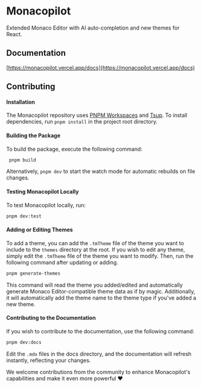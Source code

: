 # Monacopilot

Extended Monaco Editor with AI auto-completion and new themes for React.

## Documentation

[https://monacopilot.vercel.app/docs](https://monacopilot.vercel.app/docs)

## Contributing

#### Installation

The Monacopilot repository uses [PNPM Workspaces](https://pnpm.io/workspaces) and [Tsup](https://tsup.egoist.dev/). To install dependencies, run `pnpm install` in the project root directory.

#### Building the Package

To build the package, execute the following command:

```bash
 pnpm build
```

Alternatively, `pnpm dev` to start the watch mode for automatic rebuilds on file changes.

#### Testing Monacopilot Locally

To test Monacopilot locally, run:

```bash
pnpm dev:test
```

#### Adding or Editing Themes

To add a theme, you can add the `.tmTheme` file of the theme you want to include to the `themes` directory at the root. If you wish to edit any theme, simply edit the `.tmTheme` file of the theme you want to modify. Then, run the following command after updating or adding.

```bash
pnpm generate-themes
```

This command will read the theme you added/edited and automatically generate Monaco Editor-compatible theme data as if by magic. Additionally, it will automatically add the theme name to the theme type if you've added a new theme.

#### Contributing to the Documentation

If you wish to contribute to the documentation, use the following command:

```bash
pnpm dev:docs
```

Edit the `.mdx` files in the docs directory, and the documentation will refresh instantly, reflecting your changes.

We welcome contributions from the community to enhance Monacopilot's capabilities and make it even more powerful ❤️
